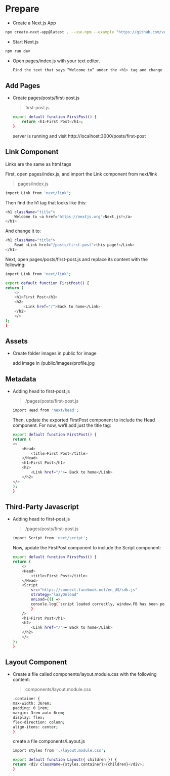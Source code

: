 # Prepare

- Create a Next.js App

```bash
npx create-next-app@latest . --use-npm --example "https://github.com/vercel/next-learn/tree/master/basics/learn-starter"
```

- Start Next.js

```bash
npm run dev
```

- Open pages/index.js with your text editor.

  ```bash
  Find the text that says “Welcome to” under the <h1> tag and change it to “Learn”.
  ```

## Add Pages

- Create pages/posts/first-post.js

  > first-post.js

  ```bash
  export default function FirstPost() {
      return <h1>First Post</h1>;
  }
  ```

  server is running and visit http://localhost:3000/posts/first-post

## Link Component

Links are the same as html <a> tags

First, open pages/index.js, and import the Link component from next/link

> pages/index.js

```bash
import Link from 'next/link';
```

Then find the h1 tag that looks like this:

```bash
<h1 className="title">
    Welcome to <a href="https://nextjs.org">Next.js!</a>
</h1>
```

And change it to:

```bash
<h1 className="title">
    Read <Link href="/posts/first-post">this page!</Link>
</h1>
```

Next, open pages/posts/first-post.js and replace its content with the following:

```bash
import Link from 'next/link';

export default function FirstPost() {
return (
    <>
    <h1>First Post</h1>
    <h2>
        <Link href="/">Back to home</Link>
    </h2>
    </>
);
}
```

## Assets

- Create folder images in public for image

  add image in /public/images/profile.jpg

## Metadata

- Adding head to first-post.js

  > /pages/posts/first-post.js

  ```bash
  import Head from 'next/head';
  ```

  Then, update the exported FirstPost component to include the Head component. For now, we‘ll add just the title tag:

  ```bash
  export default function FirstPost() {
  return (
  <>
      <Head>
          <title>First Post</title>
      </Head>
      <h1>First Post</h1>
      <h2>
          <Link href="/">← Back to home</Link>
      </h2>
  </>
  );
  }
  ```

## Third-Party Javascript

- Adding head to first-post.js

  > /pages/posts/first-post.js

  ```bash
  import Script from 'next/script';
  ```

  Now, update the FirstPost component to include the Script component:

  ```bash
  export default function FirstPost() {
  return (
      <>
      <Head>
          <title>First Post</title>
      </Head>
      <Script
          src="https://connect.facebook.net/en_US/sdk.js"
          strategy="lazyOnload"
          onLoad={() =>
          console.log(`script loaded correctly, window.FB has been populated`)
          }
      />
      <h1>First Post</h1>
      <h2>
          <Link href="/">← Back to home</Link>
      </h2>
      </>
  );
  }
  ```

## Layout Component

- Create a file called components/layout.module.css with the following content:

  > components/layout.module.css

  ```bash
  .container {
  max-width: 36rem;
  padding: 0 1rem;
  margin: 3rem auto 6rem;
  display: flex;
  flex-direction: column;
  align-items: center;
  }
  ```

  create a file components/Layout.js

  ```bash
  import styles from './layout.module.css';

  export default function Layout({ children }) {
  return <div className={styles.container}>{children}</div>;
  }
  ```
